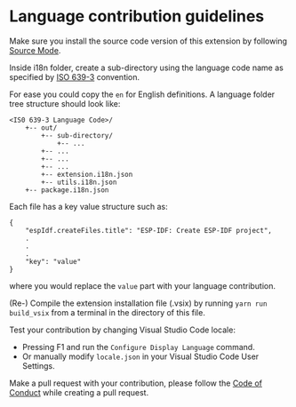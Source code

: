 # Language contribution guidelines

Make sure you install the source code version of this extension by following [Source Mode](README.md#Source-Mode).

Inside i18n folder, create a sub-directory using the language code name as specified by [ISO 639-3](https://en.wikipedia.org/wiki/ISO_639-3) convention.

For ease you could copy the `en` for English definitions. A language folder tree structure should look like:

```
<IS0 639-3 Language Code>/
    +-- out/
        +-- sub-directory/
            +-- ...
        +-- ...
        +-- ...
        +-- ...
        +-- extension.i18n.json
        +-- utils.i18n.json
    +-- package.i18n.json
```

Each file has a key value structure such as:

```
{
    "espIdf.createFiles.title": "ESP-IDF: Create ESP-IDF project",
    .
    .
    .
    "key": "value"
}
```

where you would replace the `value` part with your language contribution.

(Re-) Compile the extension installation file (.vsix) by running `yarn run build_vsix` from a terminal in the directory of this file.

Test your contribution by changing Visual Studio Code locale:

- Pressing F1 and run the `Configure Display Language` command.
- Or manually modify `locale.json` in your Visual Studio Code User Settings.

Make a pull request with your contribution, please follow the [Code of Conduct](CODE_OF_CONDUCT.md) while creating a pull request.
